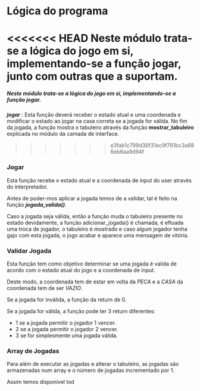 # Lógica do programa
<<<<<<< HEAD
Neste módulo trata-se a lógica do jogo em si, implementando-se a função jogar, junto com outras que a suportam.
=======
##### Neste módulo trata-se a lógica do jogo em si, implementando-se a função jogar.
***jogar*** : Esta função deverá receber o estado atual e uma coordenada e modificar o estado ao jogar 
na casa correta se a jogada for válida. No fim da jogada, a função mostra o tabuleiro através da função
**mostrar_tabuleiro** explicada no módulo da camada de interface.
>>>>>>> e3fab1c799d36f31ec9f761bc3a886eb6aa9d94f

### Jogar
Esta função recebe o estado atual e a coordenada de input do user através do interpretador.

Antes de poder-mos aplicar a jogada temos de a validar, tal é feito na função ***jogada_valida()***.

Caso a jogada seja válida, então a função muda o tabuleiro presente no estado devidamente, a função adicionar_jogada() é chamada, é eftuada uma troca de jogador, o tabuleiro é mostrado e caso algum jogador tenha gajo com esta jogada, o jogo acabar e aparece uma mensagem de vitória.

### Validar Jogada
Esta função tem como objetivo determinar se uma jogada é valida de acordo com o estado atual do jogo e a coordenada
de input. 

Deste modo, a coordenada tem de estar em volta da *PECA* e a *CASA* da coordenada tem de ser *VAZIO*.

Se a jogada for inválida, a função da return de 0.

Se a jogada for válida, a função pode ter 3 return diferentes:
- 1 se a jogada permitir o jogador 1 vencer.
- 2 se a jogada permitir o jogador 2 vencer.
- 3 se for simplesmente uma jogada válida.

### Array de Jogadas
Para além de executar as jogadas e alterar o tabuleiro, as jogadas são armazenadas num array e o número de jogadas incrementado por 1.

Assim temos disponível tod